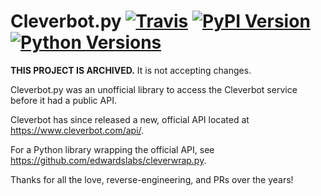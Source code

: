 # Cleverbot.py [![Travis](https://img.shields.io/travis/folz/cleverbot.py.svg?style=flat-square)](https://travis-ci.org/folz/cleverbot.py) [![PyPI Version](https://img.shields.io/pypi/v/cleverbot.svg?style=flat-square)](https://pypi.python.org/pypi/cleverbot) [![Python Versions](https://img.shields.io/pypi/pyversions/cleverbot.svg?style=flat-square)](https://pypi.python.org/pypi/cleverbot)

**THIS PROJECT IS ARCHIVED.** It is not accepting changes.

Cleverbot.py was an unofficial library to access the Cleverbot service before it had a public API.

Cleverbot has since released a new, official API located at https://www.cleverbot.com/api/.

For a Python library wrapping the official API, see https://github.com/edwardslabs/cleverwrap.py.

Thanks for all the love, reverse-engineering, and PRs over the years!

